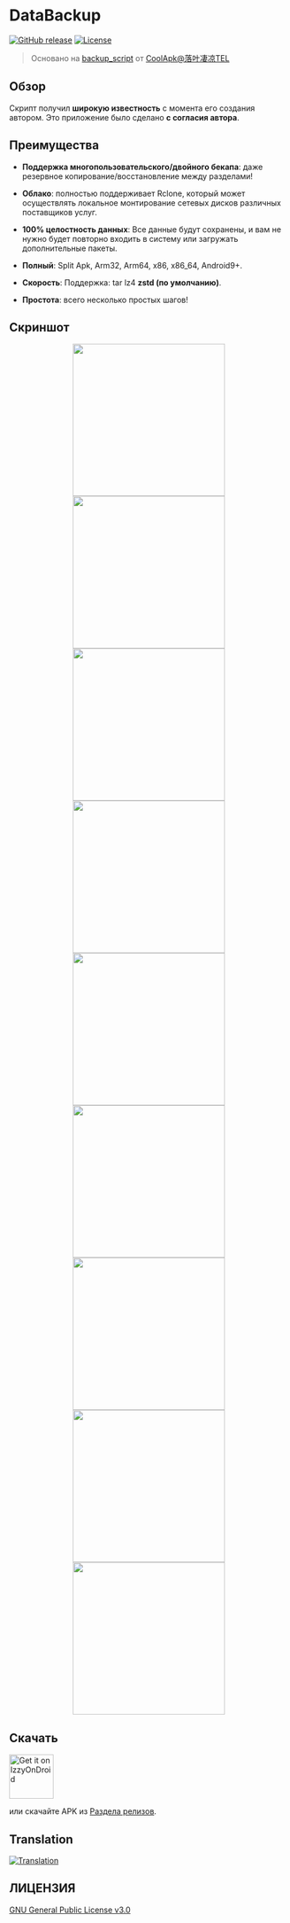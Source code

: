 # DataBackup
[![GitHub release](https://img.shields.io/github/v/release/XayahSuSuSu/Android-DataBackup?color=orange)](https://github.com/XayahSuSuSu/Android-DataBackup/releases) [![License](https://img.shields.io/github/license/XayahSuSuSu/Android-DataBackup?color=ff69b4)](./LICENSE)

> Основано на [backup_script](https://github.com/YAWAsau/backup_script) от [CoolApk@落叶凄凉TEL](http://www.coolapk.com/u/2277637)
>

## Обзор
Скрипт получил **широкую известность** с момента его создания автором. Это приложение было сделано **с согласия автора**.

## Преимущества
* **Поддержка многопользовательского/двойного бекапа**: даже резервное копирование/восстановление между разделами!

* **Облако**: полностью поддерживает Rclone, который может осуществлять локальное монтирование сетевых дисков различных поставщиков услуг.

* **100% целостность данных**: Все данные будут сохранены, и вам не нужно будет повторно входить в систему или загружать дополнительные пакеты.

* **Полный**: Split Apk, Arm32, Arm64, x86, x86_64, Android9+.

* **Скорость**: Поддержка: tar lz4 **zstd (по умолчанию)**.

* **Простота**: всего несколько простых шагов!

## Скриншот
<div align="center">
	<img src="./fastlane/metadata/android/en-US/images/phoneScreenshots/01.jpg" width="275px"><img src="./fastlane/metadata/android/en-US/images/phoneScreenshots/02.jpg" width="275px"><img src="./fastlane/metadata/android/en-US/images/phoneScreenshots/03.jpg" width="275px">
	<img src="./fastlane/metadata/android/en-US/images/phoneScreenshots/04.jpg" width="275px"><img src="./fastlane/metadata/android/en-US/images/phoneScreenshots/05.jpg" width="275px"><img src="./fastlane/metadata/android/en-US/images/phoneScreenshots/06.jpg" width="275px">
	<img src="./fastlane/metadata/android/en-US/images/phoneScreenshots/07.jpg" width="275px"><img src="./fastlane/metadata/android/en-US/images/phoneScreenshots/08.jpg" width="275px"><img src="./fastlane/metadata/android/en-US/images/phoneScreenshots/09.jpg" width="275px">
</div>

## Скачать
[<img src="https://gitlab.com/IzzyOnDroid/repo/-/raw/master/assets/IzzyOnDroid.png"
     alt="Get it on IzzyOnDroid"
     height="80">](https://apt.izzysoft.de/fdroid/index/apk/com.xayah.databackup)

или скачайте APK из [Раздела релизов](https://github.com/XayahSuSuSu/Android-DataBackup/releases/latest).

## Translation
[<img src="https://hosted.weblate.org/widgets/databackup/-/open-graph.png"
     alt="Translation">](https://hosted.weblate.org/engage/databackup/)

## ЛИЦЕНЗИЯ
[GNU General Public License v3.0](./LICENSE)